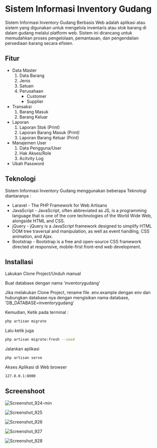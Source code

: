 # Sistem Informasi Inventory Gudang


Sistem Informasi Inventory Gudang Berbasis Web adalah aplikasi atau sistem yang digunakan untuk mengelola inventaris atau stok barang di dalam gudang melalui platform web. Sistem ini dirancang untuk memudahkan proses pengelolaan, pemantauan, dan pengendalian persediaan barang secara efisien.


## Fitur
- Data Master
    1. Data Barang
    2. Jenis
    3. Satuan
    4. Perusahaan
        - Customer
        - Supplier
- Transaksi
    1. Barang Masuk
    2. Barang Keluar
- Laporan
    1. Laporan Stok (Print)
    2. Laporan Barang Masuk (Print)
    3. Laporan Barang Keluar (Print)
- Manajemen User
    1. Data Pengguna/User
    2. Hak Akses/Role
    3. Acitvity Log
- Ubah Password



## Teknologi

Sistem Informasi Inventory Gudang menggunakan beberapa Teknologi diantaranya :

- Laravel - The PHP Framework for Web Artisans
- JavaScript - JavaScript, often abbreviated as JS, is a programming language that is one of the core technologies of the World Wide Web, alongside HTML and CSS.
- jQuery - jQuery is a JavaScript framework designed to simplify HTML DOM tree traversal and manipulation, as well as event handling, CSS animation, and Ajax.
- Bootstrap - Bootstrap is a free and open-source CSS framework directed at responsive, mobile-first front-end web development. 


## Installasi

Lakukan Clone Project/Unduh manual 

Buat database dengan nama 'inventorygudang'

Jika melakukan Clone Project, rename file .env.example dengan env dan hubungkan
database nya dengan mengisikan nama database, 'DB_DATABASE=inventorygudang'


Kemudian, Ketik pada terminal :
```sh
php artisan migrate
```

Lalu ketik juga

```sh
php artisan migrate:fresh --seed
```

Jalankan aplikasi 

```sh
php artisan serve
```

Akses Aplikasi di Web browser 
```sh
127.0.0.1:8000
```



## Screenshoot
![Screenshot_924-min](https://github.com/dwipurnomo12/inventorygudang/assets/105181667/a1d872ba-c3fb-4fe8-8dcd-62032a56e240)

![Screenshot_925](https://github.com/dwipurnomo12/inventorygudang/assets/105181667/222bd666-0f6c-4814-b6c8-4b608164647d)

![Screenshot_926](https://github.com/dwipurnomo12/inventorygudang/assets/105181667/b7e9824b-c8b5-4078-8d7d-7b26ffaf5460)

![Screenshot_927](https://github.com/dwipurnomo12/inventorygudang/assets/105181667/a0d2ad61-b4a2-470b-b7d4-40679328b1b2)

![Screenshot_928](https://github.com/dwipurnomo12/inventorygudang/assets/105181667/d64360e9-8496-4f18-bee9-bf1f5223c792)



